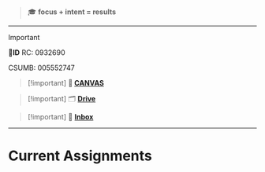 > 🎓 **focus + intent = results**
---

>[!important] 
> 🪪**ID** 
> RC: 0932690
> 
> CSUMB: 005552747

> [!important] **🎒 [CANVAS](https://scccd.instructure.com/)**

> [!important] 🗂️ **[Drive](https://drive.google.com/drive/u/1/home)**

> [!important] 📩 **[Inbox](https://mail.google.com/mail/u/1/#inbox)**
---

# Current Assignments
